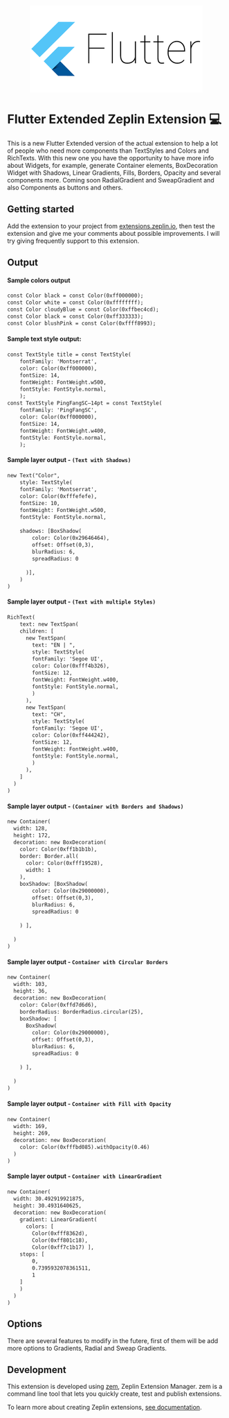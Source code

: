 <p align="center">
    <img src="img/flutterlogo.png" alt="Flutter Logo" />
</p>

# Flutter Extended Zeplin Extension 💻

This is a new Flutter Extended version of the actual extension to help a lot of people who need more components than TextStyles and Colors and RichTexts. With this new one you have the opportunity to have more info about Widgets, for example, generate Container elements, BoxDecoration Widget with Shadows, Linear Gradients, Fills, Borders, Opacity and several components more. Coming soon RadialGradient and SweapGradient and also Components as buttons and others. 

## Getting started

Add the extension to your project from [extensions.zeplin.io](https://extensions.zeplin.io), then test the extension and give me your comments about possible improvements. I will try giving frequently support to this extension.

## Output

#### Sample colors output
```
const Color black = const Color(0xff000000);
const Color white = const Color(0xffffffff);
const Color cloudyBlue = const Color(0xffbec4cd);
const Color black = const Color(0xff333333);
const Color blushPink = const Color(0xffff8993);

```

#### Sample text style output:
```
const TextStyle title = const TextStyle(
    fontFamily: 'Montserrat',
    color: Color(0xff000000),
    fontSize: 14,
    fontWeight: FontWeight.w500,
    fontStyle: FontStyle.normal, 
    );
const TextStyle PingFangSC—14pt = const TextStyle(
    fontFamily: 'PingFangSC',
    color: Color(0xff000000),
    fontSize: 14,
    fontWeight: FontWeight.w400,
    fontStyle: FontStyle.normal,
    );

```
#### Sample layer output - `(Text with Shadows)` 

```
new Text("Color",
    style: TextStyle(
    fontFamily: 'Montserrat',
    color: Color(0xfffefefe),
    fontSize: 10,
    fontWeight: FontWeight.w500,
    fontStyle: FontStyle.normal,
    
    shadows: [BoxShadow(
        color: Color(0x29646464),
        offset: Offset(0,3),
        blurRadius: 6,
        spreadRadius: 0

      )],
    )
)
```

#### Sample layer output - `(Text with multiple Styles)` 

```
RichText(
    text: new TextSpan(
    children: [
      new TextSpan(
        text: "EN | ",
        style: TextStyle(
        fontFamily: 'Segoe UI',
        color: Color(0xfff4b326),
        fontSize: 12,
        fontWeight: FontWeight.w400,
        fontStyle: FontStyle.normal,
        )
      ),
      new TextSpan(
        text: "CH",
        style: TextStyle(
        fontFamily: 'Segoe UI',
        color: Color(0xff444242),
        fontSize: 12,
        fontWeight: FontWeight.w400,
        fontStyle: FontStyle.normal,
        )
      ),
    ]
  )
)
```

#### Sample layer output - `(Container with Borders and Shadows)` 

```
new Container(
  width: 128,
  height: 172,
  decoration: new BoxDecoration(
    color: Color(0xff1b1b1b),
    border: Border.all(
      color: Color(0xfff19528),
      width: 1
    ),
	boxShadow: [BoxShadow(
        color: Color(0x29000000),
        offset: Offset(0,3),
        blurRadius: 6,
        spreadRadius: 0

    ) ],

  )
)
```

#### Sample layer output - `Container with Circular Borders` 
```
new Container(
  width: 103,
  height: 36,
  decoration: new BoxDecoration(
    color: Color(0xffd7d6d6),
	borderRadius: BorderRadius.circular(25),
	boxShadow: [
      BoxShadow(
        color: Color(0x29000000),
        offset: Offset(0,3),
        blurRadius: 6,
        spreadRadius: 0

    ) ],

  )
)
```

#### Sample layer output - `Container with Fill with Opacity` 
```
new Container(
  width: 169,
  height: 269,
  decoration: new BoxDecoration(
    color: Color(0xfffbd085).withOpacity(0.46)
  )
)
```

#### Sample layer output - `Container with LinearGradient` 

```
new Container(
  width: 30.492919921875,
  height: 30.4931640625,
  decoration: new BoxDecoration(
    gradient: LinearGradient(
      colors: [
        Color(0xfff8362d),
        Color(0xff801c18),
        Color(0xff7c1b17) ],
    stops: [
        0,
        0.7395932078361511,
        1
    ]
    )
  )
)
```

## Options

There are several features to modify in the futere, first of them will be add more options to Gradients, Radial and Sweap Gradients. 

## Development

This extension is developed using [zem](https://github.com/zeplin/zem), Zeplin Extension Manager. zem is a command line tool that lets you quickly create, test and publish extensions.

To learn more about creating Zeplin extensions, [see documentation](https://github.com/zeplin/zeplin-extension-documentation).
